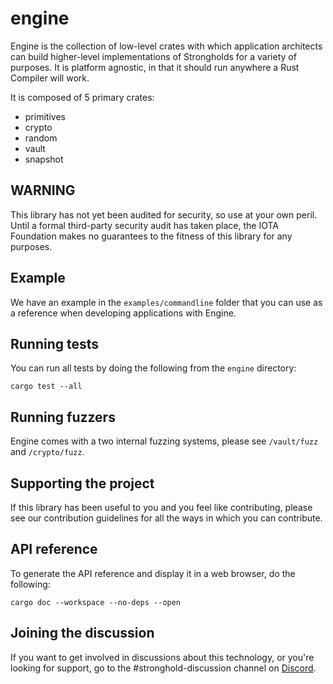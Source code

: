 # engine

Engine is the collection of low-level crates with which application architects can build higher-level implementations of Strongholds for a variety of purposes. It is platform agnostic, in that it should run anywhere a Rust Compiler will work.

It is composed of 5 primary crates:
- primitives
- crypto
- random
- vault
- snapshot

## WARNING
This library has not yet been audited for security, so use at your own peril. Until a formal third-party security audit has taken place, the IOTA Foundation makes no guarantees to the fitness of this library for any purposes.

## Example
We have an example in the `examples/commandline` folder that you can use as a reference when developing applications with Engine.

## Running tests
You can run all tests by doing the following from the `engine` directory:
```
cargo test --all
```

## Running fuzzers
Engine comes with a two internal fuzzing systems, please see `/vault/fuzz` and `/crypto/fuzz`.

## Supporting the project
If this library has been useful to you and you feel like contributing, please see our contribution guidelines for all the ways in which you can contribute.

## API reference
To generate the API reference and display it in a web browser, do the following:

```
cargo doc --workspace --no-deps --open
```

## Joining the discussion
If you want to get involved in discussions about this technology, or you're looking for support, go to the #stronghold-discussion channel on [Discord](https://discord.iota.org/).
